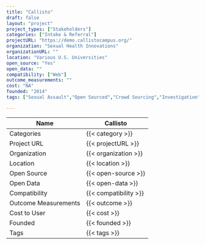 ```yaml
---
title: "Callisto"
draft: false
layout: "project"
project_types: ["Stakeholders"]
categories: ["Intake & Referral"]
projectURL: "https://demo.callistocampus.org/"
organization: "Sexual Health Innovations"
organizationURL: ""
location: "Various U.S. Universities"
open_source: "Yes"
open_data: ""
compatibility: ["Web"]
outcome_measurements: ""
cost: "NA"
founded: "2014"
tags: ["Sexual Assault","Open Sourced","Crowd Sourcing","Investigation"]

---
```



Name                    |  Callisto    
------------------------|----
Categories              | {{< category >}} 
Project URL             | {{< projectURL >}} 
Organization            | {{< organization >}} 
Location                | {{< location >}} 
Open Source             | {{< open-source >}} 
Open Data               | {{< open-data >}} 
Compatibility           | {{< compatibility >}} 
Outcome Measurements    | {{< outcome >}} 
Cost to User            | {{< cost >}} 
Founded                 | {{< founded >}} 
Tags                    | {{< tags >}} 

